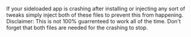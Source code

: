 If your sideloaded app is crashing after installing or injecting any sort of tweaks simply inject both of these files to prevent this from happening. 
Disclaimer: This is not 100% guarrenteed to work all of the time. 
Don't forget that both files are needed for the crashing to stop. 

